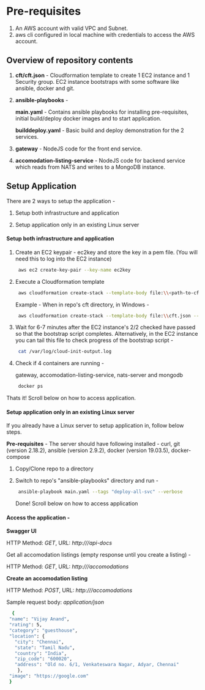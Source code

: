 # Pre-requisites

1. An AWS account with valid VPC and Subnet.
2. aws cli configured in local machine with credentials to access the AWS account.


## Overview of repository contents

1. **cft/cft.json** - Cloudformation template to create 1 EC2 instance and 1 Security group. EC2 instance bootstraps with some software like ansible, docker and git. 

2. **ansible-playbooks** - 

	**main.yaml** - Contains ansible playbooks for installing pre-requisites, initial build/deploy docker images and to start application.

	**builddeploy.yaml** - Basic build and deploy demonstration for the 2 services.

3. **gateway** - NodeJS code for the front end service.

4. **accomodation-listing-service** - NodeJS code for backend service which reads from NATS and writes to a MongoDB instance.

## Setup Application

There are 2 ways to setup the application - 

1. Setup both infrastructure and application  
	
2. Setup application only in an existing Linux server


#### Setup both infrastructure and application

1. Create an EC2 keypair - ec2key and store the key in a pem file.
(You will need this to log into the EC2 instance)

   ```bash
    aws ec2 create-key-pair --key-name ec2key
   ```
	
2. Execute a Cloudformation template

   ```bash
    aws cloudformation create-stack --template-body file:\\<path-to-cft.json> --stack-name <stack-name>
   ```
	
    Example - When in repo's cft directory, in Windows -

   ```bash
    aws cloudformation create-stack --template-body file:\\cft.json --stack-name listing-app-stack01
   ```

3. Wait for 6-7 minutes after the EC2 instance's 2/2 checked have passed so that the bootstrap script completes.
	Alternatively, in the EC2 instance you can tail this file to check progress of the bootstrap script - 
	
   ```bash
    cat /var/log/cloud-init-output.log
   ```
	
4. Check if 4 containers are running - 

   gateway, accomodation-listing-service, nats-server and mongodb
  
   ```bash
    docker ps
   ```
	
Thats it! Scroll below on how to access application.

#### Setup application only in an existing Linux server

If you already have a Linux server to setup application in, follow below steps.

 **Pre-requisites** - The server should have following installed - curl, git (version 2.18.2), ansible (version 2.9.2), docker (version 19.03.5), docker-compose

1. Copy/Clone repo to a directory

2. Switch to repo's "ansible-playbooks" directory and run - 

   ```bash
    ansible-playbook main.yaml --tags "deploy-all-svc" --verbose
   ```

   Done! Scroll below on how to access application

#### Access the application - 

**Swagger UI**

   HTTP Method: *GET*, URL: *http://<EC2PublicIP>/api-docs*
   
   Get all accomodation listings (empty response until you create a listing) - 

   HTTP Method: *GET*, URL: *http://<EC2PublicIP>/accomodations*
   
   **Create an accomodation listing**

   HTTP Method: *POST*, URL: *http://<EC2PublicIP>/accomodations*

   Sample request body: *application/json*
   
   ```bash
     {
    "name": "Vijay Anand",
    "rating": 5,
    "category": "guesthouse",
    "location": {
      "city": "Chennai",
      "state": "Tamil Nadu",
      "country": "India",
      "zip_code": "600020",
      "address": "Old no. 6/1, Venkateswara Nagar, Adyar, Chennai"
       },
    "image": "https://google.com"
    }
   ```
